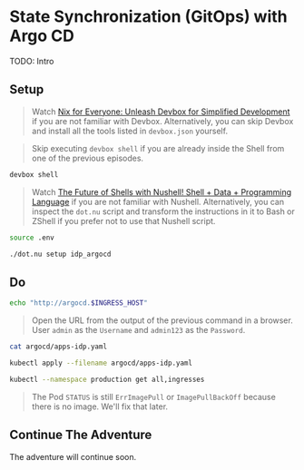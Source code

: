 # State Synchronization (GitOps) with Argo CD

TODO: Intro

## Setup

> Watch [Nix for Everyone: Unleash Devbox for Simplified Development](https://youtu.be/WiFLtcBvGMU) if you are not familiar with Devbox. Alternatively, you can skip Devbox and install all the tools listed in `devbox.json` yourself.

> Skip executing `devbox shell` if you are already inside the Shell from one of the previous episodes.

```bash
devbox shell
```

> Watch [The Future of Shells with Nushell! Shell + Data + Programming Language](https://youtu.be/zoX_S6d-XU4) if you are not familiar with Nushell. Alternatively, you can inspect the `dot.nu` script and transform the instructions in it to Bash or ZShell if you prefer not to use that Nushell script.

```sh
source .env

./dot.nu setup idp_argocd
```

## Do

```sh
echo "http://argocd.$INGRESS_HOST"
```

> Open the URL from the output of the previous command in a browser.
> User `admin` as the `Username` and `admin123` as the `Password`.

```sh
cat argocd/apps-idp.yaml

kubectl apply --filename argocd/apps-idp.yaml

kubectl --namespace production get all,ingresses
```

> The Pod `STATUS` is still `ErrImagePull` or `ImagePullBackOff` because there is no image. We'll fix that later.

## Continue The Adventure

The adventure will continue soon.
<!-- * [State Synchronization (GitOps)](../policies-idp/README.md) -->
